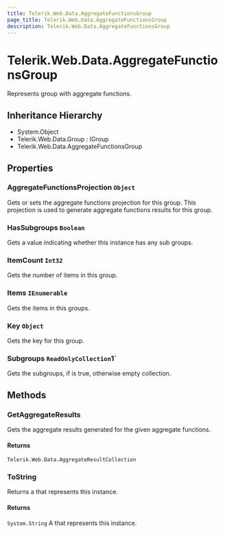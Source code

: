 ```yaml
---
title: Telerik.Web.Data.AggregateFunctionsGroup
page_title: Telerik.Web.Data.AggregateFunctionsGroup
description: Telerik.Web.Data.AggregateFunctionsGroup
---
```


# Telerik.Web.Data.AggregateFunctionsGroup

Represents group with aggregate functions.

## Inheritance Hierarchy

* System.Object
* Telerik.Web.Data.Group : IGroup
* Telerik.Web.Data.AggregateFunctionsGroup

## Properties

###  AggregateFunctionsProjection `Object`

Gets or sets the aggregate functions projection for this group.
            This projection is used to generate aggregate functions results for this group.

###  HasSubgroups `Boolean`

Gets a value indicating whether this instance has any sub groups.

###  ItemCount `Int32`

Gets the number of items in this group.

###  Items `IEnumerable`

Gets the items in this groups.

###  Key `Object`

Gets the key for this group.

###  Subgroups `ReadOnlyCollection`1`

Gets the subgroups, if  is true, otherwise empty collection.

## Methods

###  GetAggregateResults

Gets the aggregate results generated for the given aggregate functions.

#### Returns

`Telerik.Web.Data.AggregateResultCollection` 

###  ToString

Returns a  that represents this instance.

#### Returns

`System.String` A  that represents this instance.

